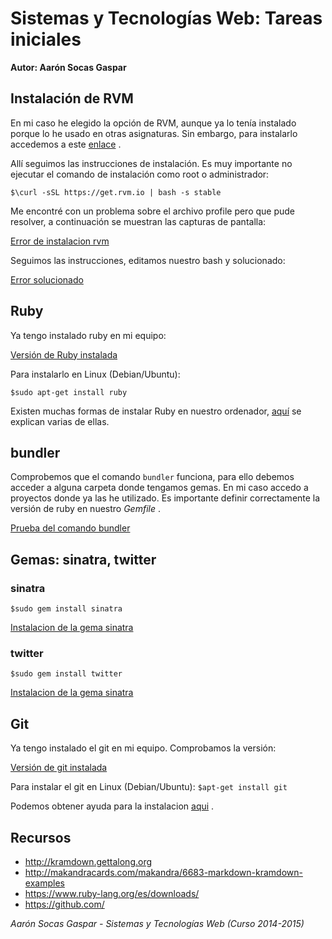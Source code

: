 # Sistemas y Tecnologías Web: Tareas iniciales

**Autor: Aarón Socas Gaspar**

## Instalación de RVM

En mi caso he elegido la opción de RVM, aunque ya lo tenía instalado porque lo he usado en otras asignaturas.
Sin embargo, para instalarlo accedemos a este [enlace](https://rvm.io/) .

Allí seguimos las instrucciones de instalación. Es muy importante no ejecutar el comando de instalación como root o administrador:

`
$\curl -sSL https://get.rvm.io | bash -s stable
`

Me encontré con un problema sobre el archivo profile pero que pude resolver, a continuación se muestran las capturas de pantalla:

[Error de instalacion rvm](capturas/captura_rvm01.png)

Seguimos las instrucciones, editamos nuestro bash y solucionado:

[Error solucionado](capturas/captura_rvm02.png)


## Ruby

Ya tengo instalado ruby en mi equipo:

[Versión de Ruby instalada](capturas/ruby01.png)

Para instalarlo en Linux (Debian/Ubuntu):

`
$sudo apt-get install ruby
`

Existen muchas formas de instalar Ruby en nuestro ordenador, [aquí](https://www.ruby-lang.org/en/installation/) se explican varias de ellas.


## bundler

Comprobemos que el comando `bundler` funciona, para ello debemos acceder a alguna carpeta donde tengamos gemas. En mi caso accedo a proyectos donde ya las he utilizado.
Es importante definir correctamente la versión de ruby en nuestro _Gemfile_ .

[Prueba del comando bundler](capturas/bundler03.png)


## Gemas: sinatra, twitter

### sinatra
`
$sudo gem install sinatra
`

[Instalacion de la gema sinatra](capturas/sinatra01.png)

### twitter
`
$sudo gem install twitter
`

[Instalacion de la gema sinatra](capturas/twitter01.png)


## Git

Ya tengo instalado el git en mi equipo. Comprobamos la versión:

[Versión de git instalada](capturas/git01.png)

Para instalar el git en Linux (Debian/Ubuntu): 
`
$apt-get install git
` 

Podemos obtener ayuda para la instalacion [aqui](https://help.github.com/articles/set-up-git) .

## Recursos

- http://kramdown.gettalong.org
- http://makandracards.com/makandra/6683-markdown-kramdown-examples
- https://www.ruby-lang.org/es/downloads/
- https://github.com/



*Aarón Socas Gaspar - Sistemas y Tecnologías Web (Curso 2014-2015)*
